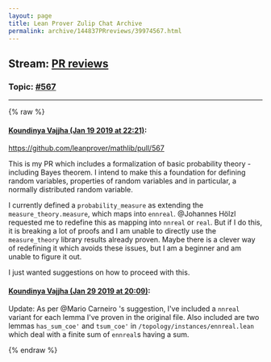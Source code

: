 ```yaml
---
layout: page
title: Lean Prover Zulip Chat Archive 
permalink: archive/144837PRreviews/39974567.html
---
```


## Stream: [PR reviews](index.html)
### Topic: [#567](39974567.html)

---


{% raw %}
#### [ Koundinya Vajjha (Jan 19 2019 at 22:21)](https://leanprover.zulipchat.com/#narrow/stream/144837-PR%20reviews/topic/%23567/near/156452337):
<p><a href="https://github.com/leanprover/mathlib/pull/567" target="_blank" title="https://github.com/leanprover/mathlib/pull/567">https://github.com/leanprover/mathlib/pull/567</a></p>
<p>This is my PR which includes a formalization of basic probability theory - including Bayes theorem. I intend to make this a foundation for defining random variables, properties of random variables and in particular, a normally distributed random variable.</p>
<p>I currently defined a <code>probability_measure</code> as extending the <code>measure_theory.measure</code>, which maps into <code>ennreal</code>. <span class="user-mention" data-user-id="110294">@Johannes Hölzl</span>  requested me to redefine this as mapping into <code>nnreal</code> or <code>real</code>. But if I do this, it is breaking a lot of proofs and I am unable to directly use the <code>measure_theory</code> library results already proven.  Maybe there is a clever way of redefining it which avoids these issues, but I am a beginner and am unable to figure it out. </p>
<p>I just wanted suggestions on how to proceed with this.</p>

#### [ Koundinya Vajjha (Jan 29 2019 at 20:09)](https://leanprover.zulipchat.com/#narrow/stream/144837-PR%20reviews/topic/%23567/near/157129218):
<p>Update:  As per <span class="user-mention" data-user-id="110049">@Mario Carneiro</span> 's suggestion,  I've included a <code>nnreal</code> variant for each lemma I've proven in the original file. Also included are two lemmas <code>has_sum_coe'</code> and <code>tsum_coe'</code> in <code>/topology/instances/ennreal.lean</code> which deal with a finite sum of <code>ennreal</code>s having a sum.</p>


{% endraw %}
